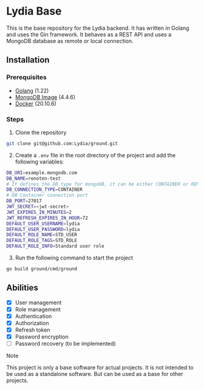 # Lydia Base

This is the base repository for the Lydia backend. It has written in Golang and uses the Gin framework. It behaves as a REST API and uses a MongoDB database as remote or local connection.

## Installation

### Prerequisites

- [Golang](https://golang.org/doc/install) (1.22)
- [MongoDB Image](https://hub.docker.com/_/mongo) (4.4.6)
- [Docker](https://docs.docker.com/get-docker/) (20.10.6)

### Steps

1. Clone the repository

```bash
git clone git@github.com:Lydia/ground.git
```

2. Create a `.env` file in the root directory of the project and add the following variables:

```bash
DB_URI=example.mongodb.com
DB_NAME=renoten-test
# It defines the DB type for mongoDB, it can be either CONTAINER or REMOTE
DB_CONNECTION_TYPE=CONTAINER
# DB Container connection port
DB_PORT=27017
JWT_SECRET=<jwt-secret>
JWT_EXPIRES_IN_MINUTES=2
JWT_REFRESH_EXPIRES_IN_HOUR=72
DEFAULT_USER_USERNAME=lydia
DEFAULT_USER_PASSWORD=lydia
DEFAULT_ROLE_NAME=STD_USER
DEFAULT_ROLE_TAGS=STD_ROLE
DEFAULT_ROLE_INFO=Standard user role
```

3. Run the following command to start the project

```bash
go build ground/cmd/ground
```

## Abilities

- [x] User management
- [x] Role management
- [x] Authentication
- [x] Authorization
- [x] Refresh token
- [x] Password encryption
- [ ] Password recovery (to be implemented)

> [!NOTE]
> This project is only a base software for actual projects. It is not intended to be used as a standalone software. But can be used as a base for other projects.
